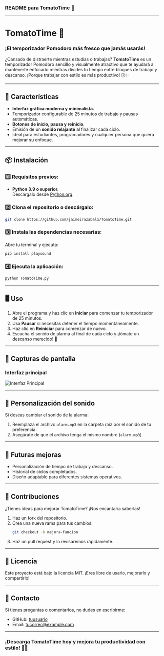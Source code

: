 ### **README para TomatoTime 🍅**

---

# **TomatoTime 🍅**
### ¡El temporizador Pomodoro más fresco que jamás usarás!

¿Cansado de distraerte mientras estudias o trabajas? **TomatoTime** es un temporizador Pomodoro sencillo y visualmente atractivo que te ayudará a mantenerte enfocado mientras divides tu tiempo entre bloques de trabajo y descanso. ¡Porque trabajar con estilo es más productivo! 🕒✨

---

## **🎉 Características**
- **Interfaz gráfica moderna y minimalista.**
- Temporizador configurable de 25 minutos de trabajo y pausas automáticas.
- **Botones de inicio, pausa y reinicio**.
- Emisión de un **sonido relajante** al finalizar cada ciclo.
- Ideal para estudiantes, programadores y cualquier persona que quiera mejorar su enfoque.

---

## **📦 Instalación**
### 1️⃣ Requisitos previos:
- **Python 3.9 o superior.**  
  Descárgalo desde [Python.org](https://www.python.org/).

### 2️⃣ Clona el repositorio o descárgalo:
```bash
git clone https://github.com/jaimeirazabal1/TomatoTime.git
```

### 3️⃣ Instala las dependencias necesarias:
Abre tu terminal y ejecuta:
```bash
pip install playsound
```

### 4️⃣ Ejecuta la aplicación:
```bash
python TomatoTime.py
```

---

## **🖥️ Uso**
1. Abre el programa y haz clic en **Iniciar** para comenzar tu temporizador de 25 minutos.
2. Usa **Pausar** si necesitas detener el tiempo momentáneamente.
3. Haz clic en **Reiniciar** para comenzar de nuevo.
4. Escucha el sonido de alarma al final de cada ciclo y ¡tómate un descanso merecido! 🍅

---

## **📸 Capturas de pantalla**
### **Interfaz principal**
![Interfaz Principal](https://via.placeholder.com/400x300.png?text=Captura+de+TomatoTime)

---

## **🎵 Personalización del sonido**
Si deseas cambiar el sonido de la alarma:
1. Reemplaza el archivo `alarm.mp3` en la carpeta raíz por el sonido de tu preferencia.
2. Asegúrate de que el archivo tenga el mismo nombre (`alarm.mp3`).

---

## **🚀 Futuras mejoras**
- Personalización de tiempo de trabajo y descanso.
- Historial de ciclos completados.
- Diseño adaptable para diferentes sistemas operativos.

---

## **🤝 Contribuciones**
¿Tienes ideas para mejorar TomatoTime? ¡Nos encantaría saberlas!  
1. Haz un fork del repositorio.
2. Crea una nueva rama para tus cambios:  
   ```bash
   git checkout -b mejora-funcion
   ```
3. Haz un pull request y lo revisaremos rápidamente.

---

## **📝 Licencia**
Este proyecto está bajo la licencia MIT. ¡Eres libre de usarlo, mejorarlo y compartirlo!

---

## **📧 Contacto**
Si tienes preguntas o comentarios, no dudes en escribirme:  
- GitHub: [tuusuario](https://github.com/tuusuario)  
- Email: [tucorreo@example.com](mailto:tucorreo@example.com)

---

### ¡Descarga TomatoTime hoy y mejora tu productividad con estilo! 🍅✨

